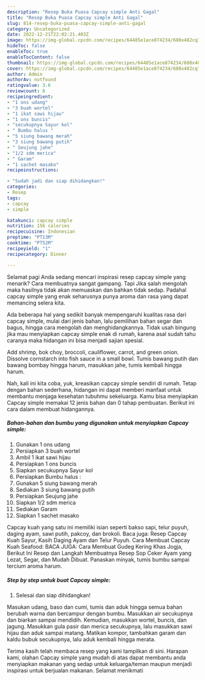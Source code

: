 ```yaml
---
description: "Resep Buka Puasa Capcay simple Anti Gagal"
title: "Resep Buka Puasa Capcay simple Anti Gagal"
slug: 814-resep-buka-puasa-capcay-simple-anti-gagal
category: Uncategorized
date: 2022-12-21T22:02:21.403Z
image: https://img-global.cpcdn.com/recipes/64485e1ace874234/680x482cq70/capcay-simple-foto-resep-utama.jpg
hideToc: false
enableToc: true
enableTocContent: false
thumbnail: https://img-global.cpcdn.com/recipes/64485e1ace874234/680x482cq70/capcay-simple-foto-resep-utama.jpg
cover: https://img-global.cpcdn.com/recipes/64485e1ace874234/680x482cq70/capcay-simple-foto-resep-utama.jpg
author: Admin
authorAv: notfound
ratingvalue: 3.6
reviewcount: 8
recipeingredient:
- "1 ons udang"
- "3 buah wortel"
- "1 ikat sawi hijau"
- "1 ons buncis"
- "secukupnya Sayur kol"
- " Bumbu halus "
- "5 siung bawang merah"
- "3 siung bawang putih"
- " Seujung jahe"
- "1/2 sdm merica"
- " Garam"
- "1 sachet masako"
recipeinstructions:

- "Sudah jadi dan siap dihidangkan!"
categories:
- Resep
tags:
- capcay
- simple

katakunci: capcay simple 
nutrition: 156 calories
recipecuisine: Indonesian
preptime: "PT13M"
cooktime: "PT52M"
recipeyield: "1"
recipecategory: Dinner

---
```



Selamat pagi Anda sedang mencari inspirasi resep capcay simple yang menarik? Cara membuatnya sangat gampang. Tapi Jika salah mengolah maka hasilnya tidak akan memuaskan dan bahkan tidak sedap. Padahal capcay simple yang enak seharusnya punya aroma dan rasa yang dapat memancing selera kita.


Ada beberapa hal yang sedikit banyak mempengaruhi kualitas rasa dari capcay simple, mulai dari jenis bahan, lalu pemilihan bahan segar dan bagus, hingga cara mengolah dan menghidangkannya. Tidak usah bingung jika mau menyiapkan capcay simple enak di rumah, karena asal sudah tahu caranya maka hidangan ini bisa menjadi sajian spesial.

Add shrimp, bok choy, broccoli, cauliflower, carrot, and green onion. Dissolve cornstarch into fish sauce in a small bowl. Tumis bawang putih dan bawang bombay hingga harum, masukkan jahe, tumis kembali hingga harum.


Nah, kali ini kita coba, yuk, kreasikan capcay simple sendiri di rumah. Tetap dengan bahan sederhana, hidangan ini dapat memberi manfaat untuk membantu menjaga kesehatan tubuhmu sekeluarga. Kamu bisa menyiapkan Capcay simple memakai 12 jenis bahan dan 0 tahap pembuatan. Berikut ini cara dalam membuat hidangannya.

<!--inarticleads1-->

##### Bahan-bahan dan bumbu yang digunakan untuk menyiapkan Capcay simple:

1. Gunakan 1 ons udang
1. Persiapkan 3 buah wortel
1. Ambil 1 ikat sawi hijau
1. Persiapkan 1 ons buncis
1. Siapkan secukupnya Sayur kol
1. Persiapkan  Bumbu halus :
1. Gunakan 5 siung bawang merah
1. Sediakan 3 siung bawang putih
1. Persiapkan  Seujung jahe
1. Siapkan 1/2 sdm merica
1. Sediakan  Garam
1. Siapkan 1 sachet masako


Capcay kuah yang satu ini memiliki isian seperti bakso sapi, telur puyuh, daging ayam, sawi putih, pakcoy, dan brokoli. Baca juga: Resep Capcay Kuah Sayur, Kasih Daging Ayam dan Telur Puyuh. Cara Membuat Capcay Kuah Seafood: BACA JUGA: Cara Membuat Gudeg Kering Khas Jogja, Berikut Ini Resep dan Langkah Membuatnya Resep Sop Ceker Ayam yang Lezat, Segar, dan Mudah Dibuat. Panaskan minyak, tumis bumbu sampai tercium aroma harum. 

<!--inarticleads2-->

##### Step by step untuk buat Capcay simple:


1. Selesai dan siap dihidangkan!

Masukan udang, baso dan cumi, tumis dan aduk hingga semua bahan berubah warna dan bercampur dengan bumbu. Masukkan air secukupnya dan biarkan sampai mendidih. Kemudian, masukkan wortel, buncis, dan jagung. Masukkan gula pasir dan merica secukupnya, lalu masukkan sawi hijau dan aduk sampai matang. Matikan kompor, tambahkan garam dan kaldu bubuk secukupnya, lalu aduk kembali hingga merata. 

Terima kasih telah membaca resep yang kami tampilkan di sini. Harapan kami, olahan Capcay simple yang mudah di atas dapat membantu anda menyiapkan makanan yang sedap untuk keluarga/teman maupun menjadi inspirasi untuk berjualan makanan. Selamat menikmati
